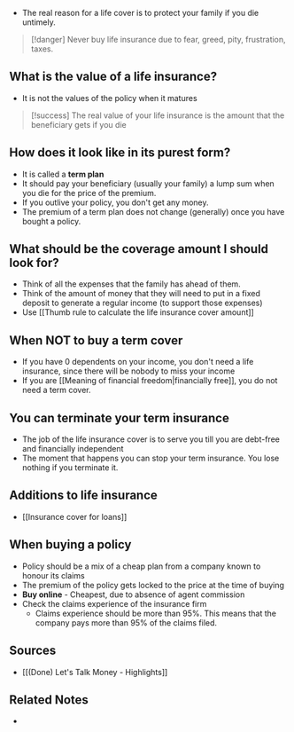 - The real reason for a life cover is to protect your family if you die untimely.

> [!danger] Never buy life insurance due to fear, greed, pity, frustration, taxes.

## What is the value of a life insurance?
- It is not the values of the policy when it matures

> [!success] The real value of your life insurance is the amount that the beneficiary gets if you die

## How does it look like in its purest form?
- It is called a **term plan**
- It should pay your beneficiary (usually your family) a lump sum when you die for the price of the premium.
- If you outlive your policy, you don't get any money.
- The premium of a term plan does not change (generally) once you have bought a policy.

## What should be the coverage amount I should look for?
- Think of all the expenses that the family has ahead of them.
- Think of the amount of money that they will need to put in a fixed deposit to generate a regular income (to support those expenses)
- Use [[Thumb rule to calculate the life insurance cover amount]]

## When NOT to buy a term cover
- If you have $0$ dependents on your income, you don't need a life insurance, since there will be nobody to miss your income
- If you are [[Meaning of financial freedom|financially free]], you do not need a term cover.

## You can terminate your term insurance
- The job of the life insurance cover is to serve you till you are debt-free and financially independent
- The moment that happens you can stop your term insurance. You lose nothing if you terminate it.

## Additions to life insurance
- [[Insurance cover for loans]]

## When buying a policy
- Policy should be a mix of a cheap plan from a company known to honour its claims
- The premium of the policy gets locked to the price at the time of buying
- **Buy online** - Cheapest, due to absence of agent commission
- Check the claims experience of the insurance firm
	- Claims experience should be more than 95%. This means that the company pays more than 95% of the claims filed.

## Sources
- [[(Done) Let's Talk Money - Highlights]]

## Related Notes
- 